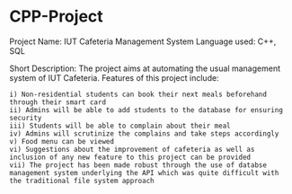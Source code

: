 # CPP-Project
Project Name: IUT Cafeteria Management System
Language used: C++, SQL

Short Description:
The project aims at automating the usual management system of IUT Cafeteria. Features of this project include:

    i) Non-residential students can book their next meals beforehand through their smart card
    ii) Admins will be able to add students to the database for ensuring security
    iii) Students will be able to complain about their meal
    iv) Admins will scrutinize the complains and take steps accordingly
    v) Food menu can be viewed
    vi) Suggestions about the improvement of cafeteria as well as inclusion of any new feature to this project can be provided
    vii) The project has been made robust through the use of databse management system underlying the API which was quite difficult with            the traditional file system approach
